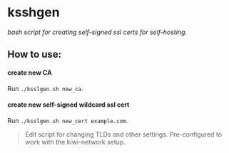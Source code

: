 # ksshgen
*bash script for creating self-signed ssl certs for self-hosting.*

## How to use:
####  create new CA
Run `./ksslgen.sh new_ca`.
####  create new self-signed wildcard ssl cert
Run `./ksslgen.sh new_cert example.com`.

> Edit script for changing TLDs and other settings.
> Pre-configured to work with the kiwi-network setup.
